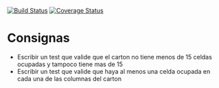 [![Build Status](https://travis-ci.com/Juanse512/bingodagos.svg?branch=master)](https://travis-ci.com/Juanse512/bingodagos)
[![Coverage Status](https://coveralls.io/repos/github/Juanse512/bingodagos/badge.svg?branch=master)](https://coveralls.io/github/Juanse512/bingodagos?branch=master)
# Consignas
- Escribir un test que valide que el carton no tiene menos de 15 celdas ocupadas y tampoco tiene 
mas de 15 
- Escribir un test que valide que haya al menos una celda ocupada en cada una de las 
columnas del carton
